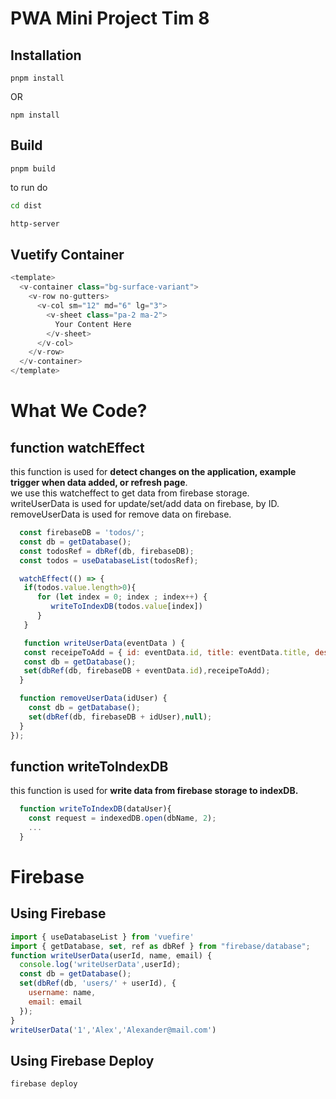 # PWA Mini Project Tim 8
## Installation  ##

```pnpm
pnpm install
```
OR

```npm
npm install
```

## Build  ##

```pnpm
pnpm build
```
to run do

```cmd
cd dist
```

```cmd
http-server
```
## Vuetify Container 
```javascript
<template>
  <v-container class="bg-surface-variant">
    <v-row no-gutters>
      <v-col sm="12" md="6" lg="3">
        <v-sheet class="pa-2 ma-2">
          Your Content Here
        </v-sheet>
      </v-col>
    </v-row>
  </v-container>
</template>
```
# What We Code?

## function watchEffect
this function is used for <b>detect changes on the application, example trigger when data added, or refresh page</b>.<br>
we use this watcheffect to get data from firebase storage.<br>
writeUserData is used for update/set/add data on firebase, by ID.<br>
removeUserData is used for remove data on firebase.
```javascript
  const firebaseDB = 'todos/';
  const db = getDatabase();
  const todosRef = dbRef(db, firebaseDB);
  const todos = useDatabaseList(todosRef);

  watchEffect(() => {
   if(todos.value.length>0){
      for (let index = 0; index ; index++) {
         writeToIndexDB(todos.value[index])
      }
   }

   function writeUserData(eventData ) {
   const receipeToAdd = { id: eventData.id, title: eventData.title, description: eventData.description, image: eventData.image  };
   const db = getDatabase();
   set(dbRef(db, firebaseDB + eventData.id),receipeToAdd);
  }

  function removeUserData(idUser) {
    const db = getDatabase();
    set(dbRef(db, firebaseDB + idUser),null);
  }
});
```

## function writeToIndexDB
this function is used for <b>write data from firebase storage to indexDB.</b>
```javascript
  function writeToIndexDB(dataUser){
    const request = indexedDB.open(dbName, 2);
    ...
  }
```

# Firebase
## Using Firebase

``` javascript
import { useDatabaseList } from 'vuefire'
import { getDatabase, set, ref as dbRef } from "firebase/database";
function writeUserData(userId, name, email) {
  console.log('writeUserData',userId);
  const db = getDatabase();
  set(dbRef(db, 'users/' + userId), {
    username: name,
    email: email
  });
}
writeUserData('1','Alex','Alexander@mail.com')
```

## Using Firebase Deploy

```firebase
firebase deploy
```